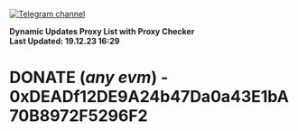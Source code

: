 [![Telegram channel](https://img.shields.io/endpoint?url=https://runkit.io/damiankrawczyk/telegram-badge/branches/master?url=https://t.me/n4z4v0d)](https://t.me/n4z4v0d) 

**Dynamic Updates Proxy List with Proxy Checker**  
**Last Updated: 19.12.23 16:29**

# DONATE (_any evm_) - 0xDEADf12DE9A24b47Da0a43E1bA70B8972F5296F2
